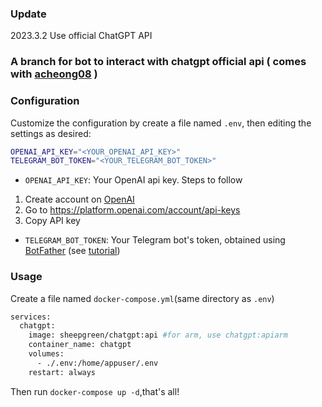 ### Update
2023.3.2 Use official ChatGPT API
### A branch for bot to interact with chatgpt official api ( comes with [acheong08](https://github.com/acheong08/ChatGPT) )
### Configuration
Customize the configuration by create a file named `.env`, then editing the settings as desired:
```bash
OPENAI_API_KEY="<YOUR_OPENAI_API_KEY>"
TELEGRAM_BOT_TOKEN="<YOUR_TELEGRAM_BOT_TOKEN>"
```
* `OPENAI_API_KEY`: Your OpenAI api key. Steps to follow
1. Create account on [OpenAI](https://platform.openai.com/)
2. Go to https://platform.openai.com/account/api-keys
3. Copy API key
* `TELEGRAM_BOT_TOKEN`: Your Telegram bot's token, obtained using [BotFather](http://t.me/botfather) (see [tutorial](https://core.telegram.org/bots/tutorial#obtain-your-bot-token))
### Usage
Create a file named `docker-compose.yml`(same directory as `.env`)
```bash
services:
  chatgpt:
    image: sheepgreen/chatgpt:api #for arm, use chatgpt:apiarm
    container_name: chatgpt
    volumes:
      - ./.env:/home/appuser/.env
    restart: always
```
Then run `docker-compose up -d`,that's all!
